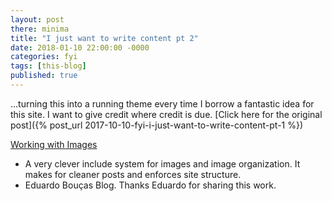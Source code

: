 ```yaml
---
layout: post
there: minima
title: "I just want to write content pt 2"
date: 2018-01-10 22:00:00 -0000
categories: fyi
tags: [this-blog]
published: true
---
```


<!-- excerpt -->
...turning this into a running theme every time I borrow a fantastic idea for this site. I want to give credit where credit is due.
[Click here for the original post]({% post_url 2017-10-10-fyi-i-just-want-to-write-content-pt-1 %})
<!-- excerpt -->

[Working with Images](https://eduardoboucas.com/blog/2014/12/07/including-and-managing-images-in-jekyll.html)
- A very clever include system for images and image organization. It makes for cleaner posts and enforces site structure.
- Eduardo Bouças Blog. Thanks Eduardo for sharing this work.
